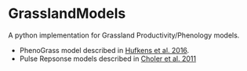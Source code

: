 # GrasslandModels

A python implementation for Grassland Productivity/Phenology models.

- PhenoGrass model described in [Hufkens et al. 2016](http://www.nature.com/articles/nclimate2942).
- Pulse Repsonse models described in [Choler et al. 2011](https://doi.org/10.1007/s10021-010-9403-9)
